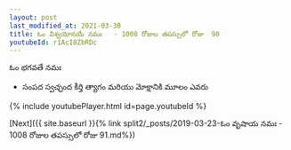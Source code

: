 ```yaml
---
layout: post
last_modified_at: 2021-03-30
title: ఓం విశ్వయోనయే నమః   - 1008 రోజుల తపస్సులో రోజు  90
youtubeId: r1AcI8ZbRDc
---
```

 
 
 ఓం భగవతే నమః  
 
 -  సంపద స్వచ్ఛంద కీర్తి త్యాగం మరియు మోక్షానికి మూలం ఎవరు 
 
  
 
  
 
 
 
 
 
 


{% include youtubePlayer.html id=page.youtubeId %}
 
[Next]({{ site.baseurl }}{% link  split2/_posts/2019-03-23-ఓం వృషాయ నమః   - 1008 రోజుల తపస్సులో రోజు  91.md%})
 
